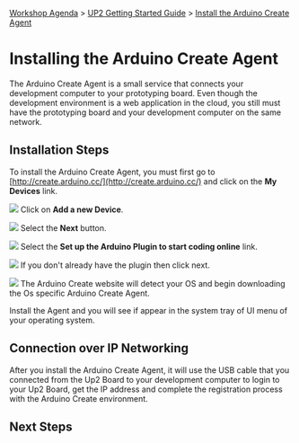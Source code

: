[Workshop Agenda](README.md) > [UP2 Getting Started Guide](up2-getting-started.md) > [Install the Arduino Create Agent](up2-setup)

# Installing the Arduino Create Agent

The Arduino Create Agent is a small service that connects your development computer to your prototyping board. Even though the development environment is a web application in the cloud, you still must have the prototyping board and your development computer on the same network.

## Installation Steps
To install the Arduino Create Agent, you must first go to [http://create.arduino.cc/](http://create.arduino.cc/) and click on the **My Devices** link.

![](./images/up2/arduino-create-agent/1c.png) Click on **Add a new Device**.

![](./images/up2/arduino-create-agent/2.png) Select the **Next** button.

![](./images/up2/arduino-create-agent/3.png) Select the **Set up the Arduino Plugin to start coding online** link.

![](./images/up2/arduino-create-agent/4.png) If you don't already have the plugin then click next.

![](./images/up2/arduino-create-agent/5.png) The Arduino Create website will detect your OS and begin downloading the Os specific Arduino Create Agent.

Install the Agent and you will see if appear in the system tray of UI menu of your operating system.

## Connection over IP Networking
After you install the Arduino Create Agent, it will use the USB cable that you connected from the Up2 Board to your development computer to login to your Up2 Board, get the IP address and complete the registration process with the Arduino Create environment.

## Next Steps
